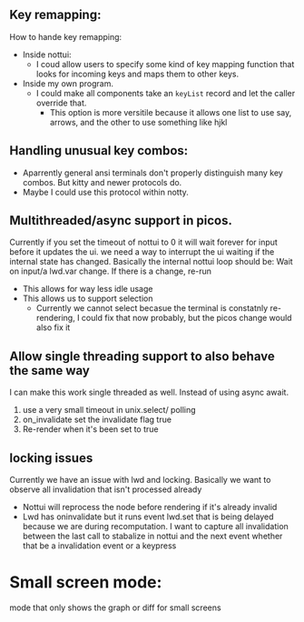 ## Key remapping:

How to hande key remapping:
- Inside nottui:
  - I coud allow users to specify some kind of key mapping function that looks for incoming keys and maps them to other keys.
- Inside my own program.
  - I could make all components take an `keyList` record and let the caller override that.
    - This option is more versitile because it allows one list to use say, arrows, and the other to use something like hjkl

## Handling unusual key combos:
- Aparrently general ansi terminals don't properly distinguish many key combos. But kitty and newer protocols do.
- Maybe I could use this protocol within notty.


## Multithreaded/async support in picos.
Currently if you set the timeout of nottui to 0 it will wait forever for input before it updates the ui.
we need a way to interrupt the ui waiting if the internal state has changed.
Basically the internal nottui loop should be:
Wait on input/a lwd.var change.
If there is a change, re-run
- This allows for way less idle usage
- This allows us to support selection
  - Currently we cannot select becasue the terminal is constatnly re-rendering, I could fix that now probably, but the picos change would also fix it


## Allow single threading support to also behave the same way
I can make this work single threaded as well.
Instead of using async await.
1. use a very small timeout in unix.select/ polling
2. on_invalidate set  the invalidate flag true
3. Re-render when it's been set to true


## locking issues
Currently we have an issue with lwd and locking. 
Basically we want to observe all invalidation that isn't processed already
- Nottui will reprocess the node before rendering if it's already invalid
- Lwd has oninvalidate but it runs event lwd.set that is being delayed because we are during recomputation.
I want to capture all invalidation between the last call to stabalize in nottui and the next event whether that be a invalidation event or a keypress




# Small screen mode:
mode that only shows the graph or diff for small screens

